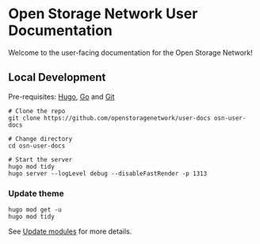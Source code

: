# Open Storage Network User Documentation

Welcome to the user-facing documentation for the Open Storage Network!

<!-- Local development section modified from hextra theme README -->
## Local Development 

Pre-requisites: [Hugo](https://gohugo.io/getting-started/installing/), [Go](https://golang.org/doc/install) and [Git](https://git-scm.com)

```shell
# Clone the repo
git clone https://github.com/openstoragenetwork/user-docs osn-user-docs

# Change directory
cd osn-user-docs

# Start the server
hugo mod tidy
hugo server --logLevel debug --disableFastRender -p 1313
```

### Update theme

```shell
hugo mod get -u
hugo mod tidy
```

See [Update modules](https://gohugo.io/hugo-modules/use-modules/#update-modules) for more details.

